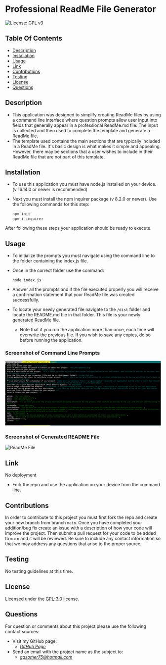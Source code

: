 # Professional ReadMe File Generator
[![License: GPL v3](https://img.shields.io/badge/License-GPLv3-blue.svg)](https://www.gnu.org/licenses/gpl-3.0)

## Table Of Contents

- [Description](#description)
- [Installation](#installation)
- [Usage](#usage)
- [Link](#link)
- [Contributions](#contributions)
- [Testing](#testing)
- [License](#license)
- [Questions](#questions)

## Description

- This application was designed to simplify creating ReadMe files by using a command line interface where question prompts allow user input into fields that generally appear in a professional ReadMe.md file. The input is collected and then used to complete the template and generate a ReadMe file.
- The template used contains the main sections that are typically included in a ReadMe file. It's basic design is what makes it simple and appealing. However, there may be sections that a user wishes to include in their ReadMe file that are not part of this template.

## Installation
- To use this application you must have node.js installed on your device. (v 16.14.0 or newer is recommended)
- Next you must install the npm inquirer package (v 8.2.0 or newer). Use the following commands for this step: 

      npm init
      npm i inquirer

After following these steps your application should be ready to execute.

## Usage
- To initialize the prompts you must navigate using the command line to the folder containing the index.js file. 
- Once in the correct folder use the command:

      node index.js
    
- Answer all the prompts and if the file executed properly you will receive a confirmation statement that your ReadMe file was created successfully. 
- To locate your newly generated file navigate to the `/dist` folder and locate the README.md file in that folder. This file is your newly generated ReadMe file. 
  - Note that if you run the application more than once, each time will overwrite the previous file. If you wish to save any copies, do so before running the application.

### Screenshot of Command Line Prompts
![Command Line Prompts](/assets/images/cl-screenshot.png)

### Screenshot of Generated README File
![ReadMe File](/assets/images/rm-screenshot.png)

## Link
No deployment
  - Fork the repo and use the application on your device from the command line.

## Contributions
In order to contribute to this project you must first fork the repo and create your new branch from branch 
`main`. Once you have completed your addition/bug fix create an issue with a description of how your code will improve the project. Then submit a pull request for your code to be added to `main` and
it will be reviewed. Be sure to include any contact information so that we may address any questions that arise to the proper source.

## Testing
No testing guidelines at this time.

## License
Licensed under the [GPL-3.0](https://opensource.org/licenses/GPL-3.0) license.

## Questions
For question or comments about this project please use the following contact sources:
- Visit my GitHub page:
  - *[GitHub Page](https://github.com/gasomer75)*
- Send an email with the project name as the subject to:
  - *gasomer75@hotmail.com*

